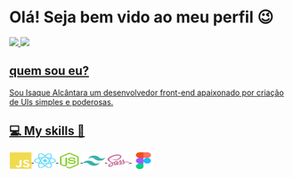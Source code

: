 # Olá! Seja bem vido ao meu perfil 😉

<a href="https://github.com/BatatinhasFitas">
<img height="150em" src="https://github-readme-stats.vercel.app/api?username=BatatinhasFritas&show_icons=true&theme=onedark&include_all_commits=true&count_private=true"/>
<img height="150em" src="https://github-readme-stats.vercel.app/api/top-langs/?username=BatatinhasFritas&layout=compact&langs_count=7&theme=onedark"/>

## quem sou eu?
Sou Isaque Alcântara um desenvolvedor front-end apaixonado por criação de UIs simples e poderosas.

## 💻 My skills 🧠
<a href="https://developer.mozilla.org/pt-BR/docs/Web/JavaScript" target="_blank">
  <img align="center" height="30" width="40" src="https://raw.githubusercontent.com/devicons/devicon/master/icons/javascript/javascript-plain.svg">
</a>
<a href="https://pt-br.reactjs.org" target="_blank">
  <img align="center" height="30" width="40" src="https://raw.githubusercontent.com/devicons/devicon/2ae2a900d2f041da66e950e4d48052658d850630/icons/react/react-original.svg">
</a>
<a href="https://nodejs.org/pt-br/" target="_blank">
  <img align="center" height="30" width="40" src="https://github.com/devicons/devicon/blob/master/icons/nodejs/nodejs-original.svg">
</a>
<a href="https://tailwindcss.com" target="_blank">
  <img align="center" height="30" width="40" src="https://github.com/devicons/devicon/blob/master/icons/tailwindcss/tailwindcss-plain.svg">
</a>
<a href="https://sass-lang.com target="_blank">
  <img align="center" height="30" width="40" src="https://github.com/devicons/devicon/blob/master/icons/sass/sass-original.svg">
</a>
<a href="https://www.figma.com" target="_blank">
  <img align="center" height="30" width="40" src="https://github.com/devicons/devicon/blob/master/icons/figma/figma-original.svg">
</a>
